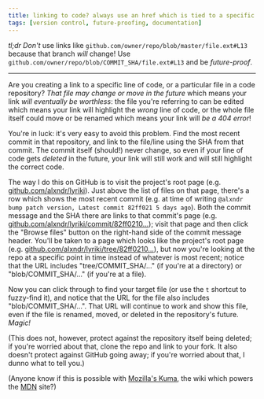 ```yaml
---
title: linking to code? always use an href which is tied to a specific commit
tags: [version control, future-proofing, documentation]
---
```


*tl;dr* _Don't_ use links like `github.com/owner/repo/blob/master/file.ext#L13` because that branch _will_ change! Use `github.com/owner/repo/blob/COMMIT_SHA/file.ext#L13` and be _future-proof_.

---

Are you creating a link to a specific line of code, or a particular file in a code repository? _That file may change or move in the future_ which means your link *will eventually be worthless*: the file you're referring to can be edited which means your link will highlight the *wrong* line of code, or the whole file itself could move or be renamed which means your link will *be a 404 error*!

You're in luck: it's very easy to avoid this problem. Find the most recent commit in that repository, and link to the file/line using the SHA from that commit. The commit itself (should!) never change, so even if your line of code gets _deleted_ in the future, your link will still work and will still highlight the correct code.

The way I do this on GitHub is to visit the project's root page (e.g. [github.com/alxndr/lyriki](http://github.com/alxndr/lyriki)). Just above the list of files on that page, there's a row which shows the most recent commit (e.g. at time of writing `@alxndr bump patch version, Latest commit 82ff021 5 days ago`). Both the commit message and the SHA there are links to that commit's page (e.g. [github.com/alxndr/lyriki/commit/82ff0210...](https://github.com/alxndr/lyriki/commit/82ff0210da03760b530ecafb640f78efc83c3a02)); visit that page and then click the "Browse files" button on the right-hand side of the commit message header. You'll be taken to a page which looks like the project's root page (e.g. [github.com/alxndr/lyriki/tree/82ff0210...](https://github.com/alxndr/lyriki/tree/82ff0210da03760b530ecafb640f78efc83c3a02)), but now you're looking at the repo at a specific point in time instead of whatever is most recent; notice that the URL includes "tree/COMMIT_SHA/..." (if you're at a directory) or "blob/COMMIT_SHA/..." (if you're at a file).

Now you can click through to find your target file (or use the `t` shortcut to fuzzy-find it), and notice that the URL for the file also includes "blob/COMMIT_SHA/...". That URL will continue to work and show this file, even if the file is renamed, moved, or deleted in the repository's future. _Magic!_

(This does not, however, protect against the repository itself being deleted; if you're worried about that, clone the repo and link to your fork. It also doesn't protect against GitHub going away; if you're worried about that, I dunno what to tell you.)

(Anyone know if this is possible with [Mozilla's Kuma](https://github.com/mozilla/kuma), the wiki which powers the [MDN](https://developer.mozilla.org/en-US/) site?)
